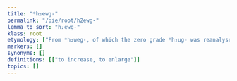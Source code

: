 ```yaml
---
title: "*h₂ewg-"
permalink: "/pie/root/h2ewg-"
lemma_to_sort: "h₂ewg-"
klass: root
etymology: ["From *h₂weg-, of which the zero grade *h₂ug- was reanalysed as having the ablaut vowel before the -w- rather than after it, creating a new variant form of the root. The original root remained in use, however."]
markers: []
synonyms: []
definitions: [["to increase, to enlarge"]]
topics: []
---
```

